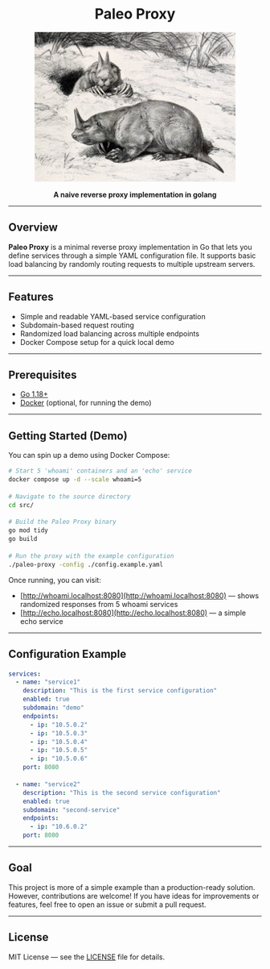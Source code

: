 <div align="center">

<h1>Paleo Proxy</h1>

<img src="./prehistoric-gopher.webp" alt="prehistoric-gopher" width="400"/>

**A naive reverse proxy implementation in golang**

</div>

---

## Overview

**Paleo Proxy** is a minimal reverse proxy implementation in Go that lets you define services through a simple YAML configuration file. It supports basic load balancing by randomly routing requests to multiple upstream servers.


---

## Features

- Simple and readable YAML-based service configuration
- Subdomain-based request routing
- Randomized load balancing across multiple endpoints
- Docker Compose setup for a quick local demo

---

## Prerequisites

- [Go 1.18+](https://go.dev/doc/install)
- [Docker](https://www.docker.com/) (optional, for running the demo)

---

## Getting Started (Demo)

You can spin up a demo using Docker Compose:

```bash
# Start 5 'whoami' containers and an 'echo' service
docker compose up -d --scale whoami=5

# Navigate to the source directory
cd src/

# Build the Paleo Proxy binary
go mod tidy
go build

# Run the proxy with the example configuration
./paleo-proxy -config ./config.example.yaml
```

Once running, you can visit:

- [http://whoami.localhost:8080](http://whoami.localhost:8080) — shows randomized responses from 5 whoami services
- [http://echo.localhost:8080](http://echo.localhost:8080) — a simple echo service

---

## Configuration Example

```yaml
services:
  - name: "service1"
    description: "This is the first service configuration"
    enabled: true
    subdomain: "demo"
    endpoints:
      - ip: "10.5.0.2"
      - ip: "10.5.0.3"
      - ip: "10.5.0.4"
      - ip: "10.5.0.5"
      - ip: "10.5.0.6"
    port: 8080

  - name: "service2"
    description: "This is the second service configuration"
    enabled: true
    subdomain: "second-service"
    endpoints:
      - ip: "10.6.0.2"
    port: 8080
```

---

## Goal

This project is more of a simple example than a production-ready solution. However, contributions are welcome! If you have ideas for improvements or features, feel free to open an issue or submit a pull request.

---

## License

MIT License — see the [LICENSE](./LICENSE) file for details.

